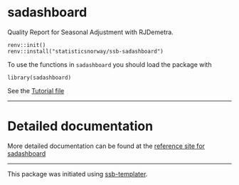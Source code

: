 # sadashboard

Quality Report for Seasonal Adjustment with RJDemetra.

```
renv::init()
renv::install("statisticsnorway/ssb-sadashboard")
```
To use the functions in `sadashboard` you should load the package with

```
library(sadashboard)
```

See the [Tutorial file](https://github.com/statisticsnorway/ssb-sadashboard/blob/ffe_september/development/dapladagen2025.R) 


-----------

# Detailed documentation

More detailed documentation can be found at the [reference site for sadashboard](https://statisticsnorway.github.io/ssb-sadashboard/reference/index.html)

---------
This package was initiated using [ssb-templater](https://github.com/statisticsnorway/ssb-templater).

